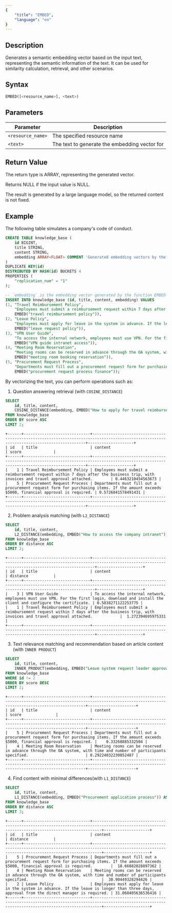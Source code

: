 ```yaml
---
{
    "title": "EMBED",
    "language": "en"
}
---
```


<!-- 
Licensed to the Apache Software Foundation (ASF) under one
or more contributor license agreements.  See the NOTICE file
distributed with this work for additional information
regarding copyright ownership.  The ASF licenses this file
to you under the Apache License, Version 2.0 (the
"License"); you may not use this file except in compliance
with the License.  You may obtain a copy of the License at

  http://www.apache.org/licenses/LICENSE-2.0

Unless required by applicable law or agreed to in writing,
software distributed under the License is distributed on an
"AS IS" BASIS, WITHOUT WARRANTIES OR CONDITIONS OF ANY
KIND, either express or implied.  See the License for the
specific language governing permissions and limitations
under the License.
-->

## Description

Generates a semantic embedding vector based on the input text, representing the semantic information of the text. It can be used for similarity calculation, retrieval, and other scenarios.

## Syntax

```sql
EMBED([<resource_name>], <text>)
```

## Parameters

| Parameter         | Description                |
| ----------------- | ------------------------- |
| `<resource_name>` | The specified resource name|
| `<text>`          | The text to generate the embedding vector for |

## Return Value

The return type is ARRAY<FLOAT>, representing the generated vector.

Returns NULL if the input value is NULL.

The result is generated by a large language model, so the returned content is not fixed.

## Example

The following table simulates a company's code of conduct.

```sql
CREATE TABLE knowledge_base (
    id BIGINT,
    title STRING,
    content STRING,
    embedding ARRAY<FLOAT> COMMENT 'Generated embedding vectors by the EMBED function'
)
DUPLICATE KEY(id)
DISTRIBUTED BY HASH(id) BUCKETS 4
PROPERTIES (
    "replication_num" = "1"
);

-- `embedding` is the embedding vector generated by the function EMBED according to the corresponding tag of the content.
INSERT INTO knowledge_base (id, title, content, embedding) VALUES
(1, "Travel Reimbursement Policy",
    "Employees must submit a reimbursement request within 7 days after the business trip, with invoices and travel approval attached.",
    EMBED("travel reimbursement policy")),
(2, "Leave Policy",
    "Employees must apply for leave in the system in advance. If the leave is longer than three days, approval from the direct manager is required.",
    EMBED("leave request policy")),
(3, "VPN User Guide",
    "To access the internal network, employees must use VPN. For the first login, download and install the client and configure the certificate.",
    EMBED("VPN guide intranet access")),
(4, "Meeting Room Reservation",
    "Meeting rooms can be reserved in advance through the OA system, with time and number of participants specified.",
    EMBED("meeting room booking reservation")),
(5, "Procurement Request Process",
    "Departments must fill out a procurement request form for purchasing items. If the amount exceeds $5000, financial approval is required.",
    EMBED("procurement request process finance"));
```

By vectorizing the text, you can perform operations such as:

1. Question answering retrieval (with `COSINE_DISTANCE`)
```sql
SELECT 
    id, title, content,
    COSINE_DISTANCE(embedding, EMBED("How to apply for travel reimbursement?")) AS score
FROM knowledge_base
ORDER BY score ASC
LIMIT 2;
```

```text
+------+-----------------------------+-----------------------------------------------------------------------------------------------------------------------------------------+--------------------+
| id   | title                       | content                                                                                                                                 | score              |
+------+-----------------------------+-----------------------------------------------------------------------------------------------------------------------------------------+--------------------+
|    1 | Travel Reimbursement Policy | Employees must submit a reimbursement request within 7 days after the business trip, with invoices and travel approval attached.        | 0.4463210454563673 |
|    5 | Procurement Request Process | Departments must fill out a procurement request form for purchasing items. If the amount exceeds $5000, financial approval is required. | 0.5726841578491431 |
+------+-----------------------------+-----------------------------------------------------------------------------------------------------------------------------------------+--------------------+
```

2. Problem analysis matching (with `L2_DISTANCE`)
```sql
SELECT 
    id, title, content,
    L2_DISTANCE(embedding, EMBED("How to access the company intranet")) AS distance
FROM knowledge_base
ORDER BY distance ASC
LIMIT 2;
```

```text
+------+-----------------------------+---------------------------------------------------------------------------------------------------------------------------------------------+--------------------+
| id   | title                       | content                                                                                                                                     | distance           |
+------+-----------------------------+---------------------------------------------------------------------------------------------------------------------------------------------+--------------------+
|    3 | VPN User Guide              | To access the internal network, employees must use VPN. For the first login, download and install the client and configure the certificate. | 0.5838271122253775 |
|    1 | Travel Reimbursement Policy | Employees must submit a reimbursement request within 7 days after the business trip, with invoices and travel approval attached.            |  1.272394695975331 |
+------+-----------------------------+---------------------------------------------------------------------------------------------------------------------------------------------+--------------------+
```

3. Text relevance matching and recommendation based on article content (with `INNER PRODUCT`)
```sql
SELECT 
    id, title, content,
    INNER_PRODUCT(embedding, EMBED("Leave system request leader approval")) AS score
FROM knowledge_base
WHERE id != 2
ORDER BY score DESC
LIMIT 2;
```

```text
+------+-----------------------------+-----------------------------------------------------------------------------------------------------------------------------------------+---------------------+
| id   | title                       | content                                                                                                                                 | score               |
+------+-----------------------------+-----------------------------------------------------------------------------------------------------------------------------------------+---------------------+
|    5 | Procurement Request Process | Departments must fill out a procurement request form for purchasing items. If the amount exceeds $5000, financial approval is required. |    0.33268885332504 |
|    4 | Meeting Room Reservation    | Meeting rooms can be reserved in advance through the OA system, with time and number of participants specified.                         | 0.29224032230852487 |
+------+-----------------------------+-----------------------------------------------------------------------------------------------------------------------------------------+---------------------+
```

4. Find content with minimal differences(with `L1_DISTANCE`)
```sql
SELECT 
    id, title, content,
    L1_DISTANCE(embedding, EMBED("Procurement application process")) AS distance
FROM knowledge_base
ORDER BY distance ASC
LIMIT 3;
```

```text
+------+-----------------------------+------------------------------------------------------------------------------------------------------------------------------------------------+--------------------+
| id   | title                       | content                                                                                                                                        | distance           |
+------+-----------------------------+------------------------------------------------------------------------------------------------------------------------------------------------+--------------------+
|    5 | Procurement Request Process | Departments must fill out a procurement request form for purchasing items. If the amount exceeds $5000, financial approval is required.        |  18.66882028897362 |
|    4 | Meeting Room Reservation    | Meeting rooms can be reserved in advance through the OA system, with time and number of participants specified.                                |  30.90449328294426 |
|    2 | Leave Policy                | Employees must apply for leave in the system in advance. If the leave is longer than three days, approval from the direct manager is required. | 31.060405636536416 |
+------+-----------------------------+------------------------------------------------------------------------------------------------------------------------------------------------+--------------------+
```